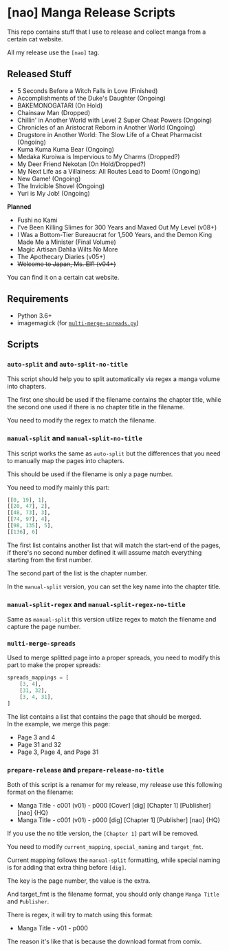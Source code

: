# [nao] Manga Release Scripts

This repo contains stuff that I use to release and collect manga from a certain cat website.

All my release use the `[nao]` tag.

## Released Stuff
- 5 Seconds Before a Witch Falls in Love (Finished)
- Accomplishments of the Duke's Daughter (Ongoing)
- BAKEMONOGATARI (On Hold)
- Chainsaw Man (Dropped)
- Chillin' in Another World with Level 2 Super Cheat Powers (Ongoing)
- Chronicles of an Aristocrat Reborn in Another World (Ongoing)
- Drugstore in Another World: The Slow Life of a Cheat Pharmacist (Ongoing)
- Kuma Kuma Kuma Bear (Ongoing)
- Medaka Kuroiwa is Impervious to My Charms (Dropped?)
- My Deer Friend Nekotan (On Hold/Dropped?)
- My Next Life as a Villainess: All Routes Lead to Doom! (Ongoing)
- New Game! (Ongoing)
- The Invicible Shovel (Ongoing)
- Yuri is My Job! (Ongoing)

**Planned**
- Fushi no Kami
- I've Been Killing Slimes for 300 Years and Maxed Out My Level (v08+)
- I Was a Bottom-Tier Bureaucrat for 1,500 Years, and the Demon King Made Me a Minister (Final Volume)
- Magic Artisan Dahlia Wilts No More
- The Apothecary Diaries (v05+)
- ~~Welcome to Japan, Ms. Elf! (v04+)~~

You can find it on a certain cat website.

## Requirements
- Python 3.6+
- imagemagick (for [`multi-merge-spreads.py`](multi-merge-spreads.py))

## Scripts
### `auto-split` and `auto-split-no-title`
This script should help you to split automatically via regex a manga volume into chapters.

The first one should be used if the filename contains the chapter title, while the second one used if there is no chapter title in the filename.

You need to modify the regex to match the filename.

### `manual-split` and `manual-split-no-title`
This script works the same as `auto-split` but the differences that you need to manually map the pages into chapters.

This should be used if the filename is only a page number.

You need to modify mainly this part:
```py
[[0, 19], 1],
[[20, 47], 2],
[[48, 73], 3],
[[74, 97], 4],
[[98, 135], 5],
[[136], 6]
```

The first list contains another list that will match the start-end of the pages, if there's no second number defined it will assume match everything starting from the first number.

The second part of the list is the chapter number.

In the `manual-split` version, you can set the key name into the chapter title.

### `manual-split-regex` and `manual-split-regex-no-title`
Same as `manual-split` this version utilize regex to match the filename and capture the page number.

### `multi-merge-spreads`
Used to merge splitted page into a proper spreads, you need to modify this part to make the proper spreads:
```py
spreads_mappings = [
    [3, 4],
    [31, 32],
    [3, 4, 31],
]
```

The list contains a list that contains the page that should be merged.<br />
In the example, we merge this page:
- Page 3 and 4
- Page 31 and 32
- Page 3, Page 4, and Page 31

### `prepare-release` and `prepare-release-no-title`
Both of this script is a renamer for my release, my release use this following format on the filename:
- Manga Title - c001 (v01) - p000 [Cover] [dig] [Chapter 1] [Publisher] [nao] {HQ}
- Manga Title - c001 (v01) - p000 [dig] [Chapter 1] [Publisher] [nao] {HQ}

If you use the no title version, the `[Chapter 1]` part will be removed.

You need to modify `current_mapping`, `special_naming` and `target_fmt`.

Current mapping follows the `manual-split` formatting, while special naming is for adding that extra thing before `[dig]`.

The key is the page number, the value is the extra.

And target_fmt is the filename format, you should only change `Manga Title` and `Publisher`.

There is regex, it will try to match using this format:
- Manga Title - v01 - p000

The reason it's like that is because the download format from comix.
